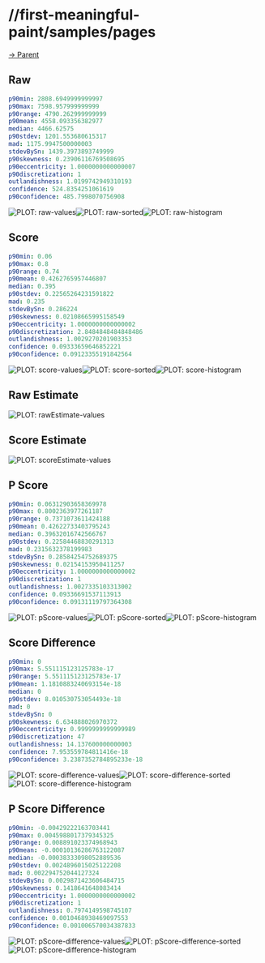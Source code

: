 
# //first-meaningful-paint/samples/pages

[→ Parent](../..)


## Raw


```yaml
p90min: 2808.6949999999997
p90max: 7598.957999999999
p90range: 4790.262999999999
p90mean: 4558.093356382977
median: 4466.62575
p90stdev: 1201.553680615317
mad: 1175.9947500000003
stdevBySn: 1439.3973893749999
p90skewness: 0.23906116769508695
p90eccentricity: 1.0000000000000007
p90discretization: 1
outlandishness: 1.0199742949310193
confidence: 524.8354251061619
p90confidence: 485.7998070756908

```

![PLOT: raw-values](./raw/values.svg)![PLOT: raw-sorted](./raw/sorted.svg)![PLOT: raw-histogram](./raw/histogram.svg)
## Score


```yaml
p90min: 0.06
p90max: 0.8
p90range: 0.74
p90mean: 0.4262765957446807
median: 0.395
p90stdev: 0.22565264231591822
mad: 0.235
stdevBySn: 0.286224
p90skewness: 0.02108665995158549
p90eccentricity: 1.0000000000000002
p90discretization: 2.8484848484848486
outlandishness: 1.0029270201903353
confidence: 0.09333659646852221
p90confidence: 0.09123355191842564

```

![PLOT: score-values](./score/values.svg)![PLOT: score-sorted](./score/sorted.svg)![PLOT: score-histogram](./score/histogram.svg)
## Raw Estimate

![PLOT: rawEstimate-values](./rawEstimate/values.svg)
## Score Estimate

![PLOT: scoreEstimate-values](./scoreEstimate/values.svg)
## P Score


```yaml
p90min: 0.06312903658369978
p90max: 0.8002363977261187
p90range: 0.7371073611424188
p90mean: 0.42622733403795243
median: 0.39632016742566767
p90stdev: 0.22584468830291313
mad: 0.2315632378199983
stdevBySn: 0.28584254752689375
p90skewness: 0.02154153950411257
p90eccentricity: 1.0000000000000002
p90discretization: 1
outlandishness: 1.0027335103313002
confidence: 0.09336691537113913
p90confidence: 0.09131119797364308

```

![PLOT: pScore-values](./pScore/values.svg)![PLOT: pScore-sorted](./pScore/sorted.svg)![PLOT: pScore-histogram](./pScore/histogram.svg)
## Score Difference


```yaml
p90min: 0
p90max: 5.551115123125783e-17
p90range: 5.551115123125783e-17
p90mean: 1.1810883240693154e-18
median: 0
p90stdev: 8.010530753054493e-18
mad: 0
stdevBySn: 0
p90skewness: 6.634888026970372
p90eccentricity: 0.9999999999999989
p90discretization: 47
outlandishness: 14.137600000000003
confidence: 7.953559784811416e-18
p90confidence: 3.2387352784895233e-18

```

![PLOT: score-difference-values](./score-difference/values.svg)![PLOT: score-difference-sorted](./score-difference/sorted.svg)![PLOT: score-difference-histogram](./score-difference/histogram.svg)
## P Score Difference


```yaml
p90min: -0.00429222163703441
p90max: 0.0045988017379345325
p90range: 0.008891023374968943
p90mean: -0.00010136286763122087
median: -0.00038333098052889536
p90stdev: 0.0024896015025122208
mad: 0.002294752044127324
stdevBySn: 0.0029871423606484715
p90skewness: 0.1418641648083414
p90eccentricity: 1.0000000000000002
p90discretization: 1
outlandishness: 0.7974149598745107
confidence: 0.0010468938469097553
p90confidence: 0.001006570034387833

```

![PLOT: pScore-difference-values](./pScore-difference/values.svg)![PLOT: pScore-difference-sorted](./pScore-difference/sorted.svg)![PLOT: pScore-difference-histogram](./pScore-difference/histogram.svg)